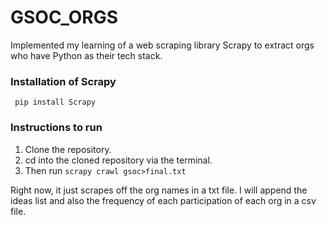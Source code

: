 # GSOC_ORGS

Implemented my learning of a web scraping library Scrapy to extract orgs who have Python as their tech stack.

### Installation of Scrapy

``` pip install Scrapy```

### Instructions to run

1. Clone the repository.
2. cd into the cloned repository via the terminal.
3. Then run ```scrapy crawl gsoc>final.txt```

Right now, it just scrapes off the org names in a txt file. I will append the ideas list and also the frequency of each participation of each org in a csv file.
